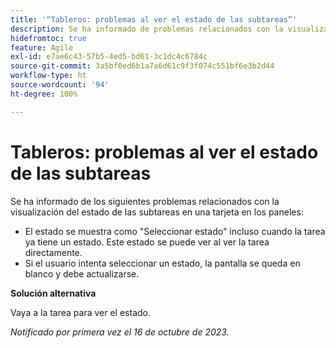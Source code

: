 ```yaml
---
title: '“Tableros: problemas al ver el estado de las subtareas”'
description: Se ha informado de problemas relacionados con la visualización del estado de las subtareas en una tarjeta en los paneles.
hidefromtoc: true
feature: Agile
exl-id: e7ae6c43-57b5-4ed5-bd61-3c1dc4c6784c
source-git-commit: 3a5bf0ed6b1a7a6d61c9f3f074c551bf6e3b2d44
workflow-type: ht
source-wordcount: '94'
ht-degree: 100%

---
```


# Tableros: problemas al ver el estado de las subtareas

<!--
>[!NOTE]
>
>This issue was fixed on January 12, 2024.-->

Se ha informado de los siguientes problemas relacionados con la visualización del estado de las subtareas en una tarjeta en los paneles:

* El estado se muestra como &quot;Seleccionar estado&quot; incluso cuando la tarea ya tiene un estado. Este estado se puede ver al ver la tarea directamente.
* Si el usuario intenta seleccionar un estado, la pantalla se queda en blanco y debe actualizarse.

**Solución alternativa**

Vaya a la tarea para ver el estado.

_Notificado por primera vez el 16 de octubre de 2023._
